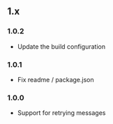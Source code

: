 ## 1.x

### 1.0.2

* Update the build configuration

### 1.0.1

* Fix readme / package.json

### 1.0.0

* Support for retrying messages

